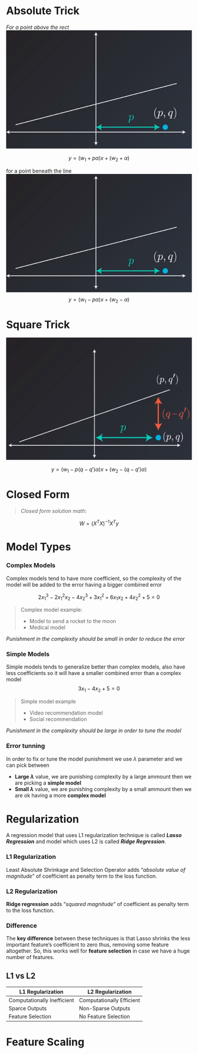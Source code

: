 # Absolute Trick
*For a point above the rect*
![enter image description here](https://github.com/steelcolosus/udacity-datascience/blob/master/images/below.png?raw=true)

$$
y = (w_1 + p\alpha)x + (w_2 + \alpha)
$$

for a point beneath the line
![Beneath](https://github.com/steelcolosus/udacity-datascience/blob/master/images/below.png?raw=true)
$$
y = (w_1 - p\alpha)x + (w_2 - \alpha)
$$

# Square Trick


![Beneath](https://github.com/steelcolosus/udacity-datascience/blob/master/images/squaretrick.png?raw=true)

$$
y = (w_1 - p(q-q')\alpha)x + (w_2 - (q-q')\alpha)
$$

# Closed  Form

> *Closed form solution math:*

$$W=(X^T X)^{-1} X^Ty$$


# Model Types

### Complex Models
Complex models tend to have more coefficient, so the complexity of the model will be added to the error having a bigger combined error

$$
2x_1^3 - 2x_1^2x_2 - 4x_2^3 +3x_1^2+6x_1x_2+4x_2^2 + 5 =0
$$

> Complex model example: 
>  - Model to send a rocket to the moon
>  - Medical model

*Punishment in the complexity should be small in order to reduce the error*

### Simple Models
Simple models tends to generalize better than complex models, also have less coefficients so it will have a smaller combined error than a complex model
$$
3x_1 - 4x_2 + 5 =0
$$

> Simple model example
>  - Video recommendation model
>  - Social recommendation

*Punishment in the complexity should be large in order to tune the model*


### Error tunning 
In order to fix or tune the model punishment we use $\lambda$ parameter and we can pick between

 - **Large $\lambda$** value, we are punishing complexity by a large ammount then we are picking a **simple model**
 - **Small $\lambda$** value, we are punishing complexity by a small ammount then we are ok having  a more **complex model**


# Regularization

A regression model that uses L1 regularization technique is called **_Lasso Regression_** and model which uses L2 is called **_Ridge Regression_**.


### L1 Regularization 
Least Absolute Shrinkage and Selection Operator adds “_absolute value of magnitude_” of coefficient as penalty term to the loss function.



### L2 Regularization
**Ridge regression** adds “_squared magnitude_” of coefficient as penalty term to the loss function.



### Difference

The **key difference** between these techniques is that Lasso shrinks the less important feature’s coefficient to zero thus, removing some feature altogether. So, this works well for **feature selection** in case we have a huge number of features.



## L1 vs L2
|L1 Regularization	|L2 Regularization  |
|--|--|
|Computationally Inefficient|Computationally Efficient|
|Sparce Outputs |  Non-Sparse Outputs  |
|Feature Selection | No Feature Selection|

# Feature Scaling


<!--stackedit_data:
eyJoaXN0b3J5IjpbNDAzMDMxODQyLDE1NjM1MzA0NTAsMjEzMT
MyNjk0MSwtMTU0NjE1NTQ5MiwtMTM0ODA5Njc2OCwxODY5NTI3
MTUzLC02OTQwMTUxNjUsMTE2NzQ3MTQyMSwxODI1MTc5OTczLC
0xOTg0NTcyMjAxXX0=
-->